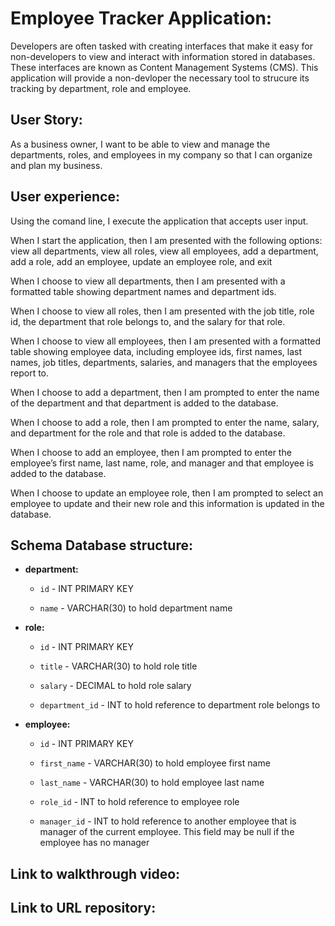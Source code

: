 # Employee Tracker Application:
Developers are often tasked with creating interfaces that make it easy for non-developers to view and interact with information stored in databases. These interfaces are known as Content Management Systems (CMS). This application will provide a non-devloper the necessary tool to strucure its tracking by department, role and employee.


## User Story:
As a business owner, I want to be able to view and manage the departments, roles, and employees in my company so that I can organize and plan my business.

## User experience:
Using the comand line, I execute the application that accepts user input.

When I start the application, then I am presented with the following options: 
    view all departments, 
    view all roles, 
    view all employees, 
    add a department, 
    add a role, 
    add an employee, 
    update an employee role, and
    exit

When I choose to view all departments, then I am presented with a formatted table showing department names and department ids.

When I choose to view all roles, then I am presented with the job title, role id, the department that role belongs to, and the salary for that role.

When I choose to view all employees, then I am presented with a formatted table showing employee data, including employee ids, first names, last names, job titles, departments, salaries, and managers that the employees report to.

When I choose to add a department, then I am prompted to enter the name of the department and that department is added to the database.

When I choose to add a role, then I am prompted to enter the name, salary, and department for the role and that role is added to the database.

When I choose to add an employee, then I am prompted to enter the employee’s first name, last name, role, and manager and that employee is added to the database.

When I choose to update an employee role, then I am prompted to select an employee to update and their new role and this information is updated in the database.

## Schema Database structure:

* **department:**

    * `id` - INT PRIMARY KEY

    * `name` - VARCHAR(30) to hold department name

* **role:**

    * `id` - INT PRIMARY KEY

    * `title` - VARCHAR(30) to hold role title

    * `salary` - DECIMAL to hold role salary

    * `department_id` - INT to hold reference to department role belongs to

* **employee:**

    * `id` - INT PRIMARY KEY

    * `first_name` - VARCHAR(30) to hold employee first name

    * `last_name` - VARCHAR(30) to hold employee last name

    * `role_id` - INT to hold reference to employee role

    * `manager_id` - INT to hold reference to another employee that is manager of the current employee. This field may be null if the employee has no manager


## Link to walkthrough video:


## Link to URL repository:

